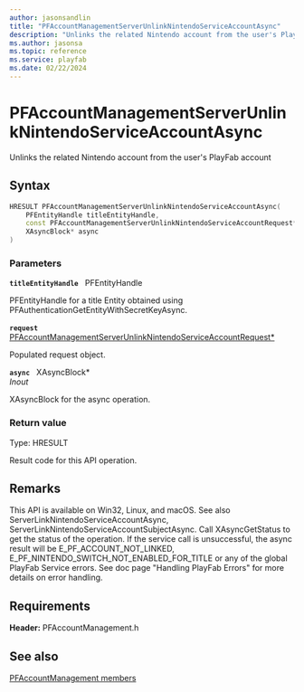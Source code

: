 ```yaml
---
author: jasonsandlin
title: "PFAccountManagementServerUnlinkNintendoServiceAccountAsync"
description: "Unlinks the related Nintendo account from the user's PlayFab account"
ms.author: jasonsa
ms.topic: reference
ms.service: playfab
ms.date: 02/22/2024
---
```


# PFAccountManagementServerUnlinkNintendoServiceAccountAsync  

Unlinks the related Nintendo account from the user's PlayFab account  

## Syntax  
  
```cpp
HRESULT PFAccountManagementServerUnlinkNintendoServiceAccountAsync(  
    PFEntityHandle titleEntityHandle,  
    const PFAccountManagementServerUnlinkNintendoServiceAccountRequest* request,  
    XAsyncBlock* async  
)  
```  
  
### Parameters  
  
**`titleEntityHandle`** &nbsp; PFEntityHandle  
  
PFEntityHandle for a title Entity obtained using PFAuthenticationGetEntityWithSecretKeyAsync.  
  
**`request`** &nbsp; [PFAccountManagementServerUnlinkNintendoServiceAccountRequest*](../../pfaccountmanagementtypes/structs/pfaccountmanagementserverunlinknintendoserviceaccountrequest.md)  
  
Populated request object.  
  
**`async`** &nbsp; XAsyncBlock*  
*_Inout_*  
  
XAsyncBlock for the async operation.  
  
  
### Return value
Type: HRESULT
  
Result code for this API operation.
  
## Remarks  
  
This API is available on Win32, Linux, and macOS. See also ServerLinkNintendoServiceAccountAsync, ServerLinkNintendoServiceAccountSubjectAsync. Call XAsyncGetStatus to get the status of the operation. If the service call is unsuccessful, the async result will be E_PF_ACCOUNT_NOT_LINKED, E_PF_NINTENDO_SWITCH_NOT_ENABLED_FOR_TITLE or any of the global PlayFab Service errors. See doc page "Handling PlayFab Errors" for more details on error handling.
  
## Requirements  
  
**Header:** PFAccountManagement.h
  
## See also  
[PFAccountManagement members](../pfaccountmanagement_members.md)  

  
  
